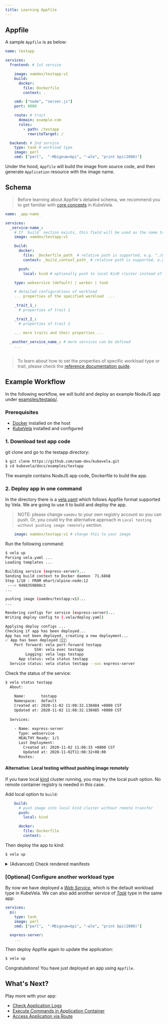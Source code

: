 ```yaml
---
title: Learning Appfile
---
```


## Appfile

A sample `Appfile` is as below:

```yaml
name: testapp

services:
  frontend: # 1st service

    image: oamdev/testapp:v1
    build:
      docker:
        file: Dockerfile
        context: .

    cmd: ["node", "server.js"]
    port: 8080

    route: # trait
      domain: example.com
      rules:
        - path: /testapp
          rewriteTarget: /

  backend: # 2nd service
    type: task # workload type
    image: perl 
    cmd: ["perl",  "-Mbignum=bpi", "-wle", "print bpi(2000)"]
```

Under the hood, `Appfile` will build the image from source code, and then generate `Application` resource with the image name.

## Schema

> Before learning about Appfile's detailed schema, we recommend you to get familiar with [core concepts](../../overview/concepts) in KubeVela.


```yaml
name: _app-name_

services:
  _service-name_:
    # If `build` section exists, this field will be used as the name to build image. Otherwise, KubeVela will try to pull the image with given name directly.
    image: oamdev/testapp:v1

    build:
      docker:
        file: _Dockerfile_path_ # relative path is supported, e.g. "./Dockerfile"
        context: _build_context_path_ # relative path is supported, e.g. "."

      push:
        local: kind # optionally push to local KinD cluster instead of remote registry

    type: webservice (default) | worker | task

    # detailed configurations of workload
    ... properties of the specified workload  ...

    _trait_1_:
      # properties of trait 1

    _trait_2_:
      # properties of trait 2

    ... more traits and their properties ...
  
  _another_service_name_: # more services can be defined
    ...
  
```

> To learn about how to set the properties of specific workload type or trait, please check the [reference documentation guide](../../check-ref-doc.md).

## Example Workflow

In the following workflow, we will build and deploy an example NodeJS app under [examples/testapp/](https://github.com/oam-dev/kubevela/tree/master/docs/examples/testapp).

### Prerequisites

- [Docker](https://docs.docker.com/get-docker/) installed on the host
- [KubeVela](../../getting-started/install) installed and configured

### 1. Download test app code

git clone and go to the testapp directory:

```bash
$ git clone https://github.com/oam-dev/kubevela.git
$ cd kubevela/docs/examples/testapp
```

The example contains NodeJS app code, Dockerfile to build the app.

### 2. Deploy app in one command

In the directory there is a [vela.yaml](https://github.com/oam-dev/kubevela/tree/master/docs/examples/testapp/vela.yaml) which follows Appfile format supported by Vela.
We are going to use it to build and deploy the app.

> NOTE: please change `oamdev` to your own registry account so you can push. Or, you could try the alternative approach in `Local testing without pushing image remotely` section.

```yaml
    image: oamdev/testapp:v1 # change this to your image
```

Run the following command:

```bash
$ vela up
Parsing vela.yaml ...
Loading templates ...

Building service (express-server)...
Sending build context to Docker daemon  71.68kB
Step 1/10 : FROM mhart/alpine-node:12
 ---> 9d88359808c3
...

pushing image (oamdev/testapp:v1)...
...

Rendering configs for service (express-server)...
Writing deploy config to (.vela/deploy.yaml)

Applying deploy configs ...
Checking if app has been deployed...
App has not been deployed, creating a new deployment...
✅ App has been deployed 🚀🚀🚀
    Port forward: vela port-forward testapp
             SSH: vela exec testapp
         Logging: vela logs testapp
      App status: vela status testapp
  Service status: vela status testapp --svc express-server
```


Check the status of the service:

```bash
$ vela status testapp
  About:
  
    Name:       testapp
    Namespace:  default
    Created at: 2020-11-02 11:08:32.138484 +0800 CST
    Updated at: 2020-11-02 11:08:32.138485 +0800 CST
  
  Services:
  
    - Name: express-server
      Type: webservice
      HEALTHY Ready: 1/1
      Last Deployment:
        Created at: 2020-11-02 11:08:33 +0800 CST
        Updated at: 2020-11-02T11:08:32+08:00
      Routes:

```

#### Alternative: Local testing without pushing image remotely

If you have local [kind](../../getting-started/install) cluster running, you may try the local push option. No remote container registry is needed in this case.

Add local option to `build`:

```yaml
    build:
      # push image into local kind cluster without remote transfer
      push:
        local: kind

      docker:
        file: Dockerfile
        context: .
```

Then deploy the app to kind:

```bash
$ vela up
```

<details><summary>(Advanced) Check rendered manifests</summary>

By default, Vela renders the final manifests in `.vela/deploy.yaml`:

```yaml
apiVersion: core.oam.dev/v1alpha2
kind: ApplicationConfiguration
metadata:
  name: testapp
  namespace: default
spec:
  components:
  - componentName: express-server
---
apiVersion: core.oam.dev/v1alpha2
kind: Component
metadata:
  name: express-server
  namespace: default
spec:
  workload:
    apiVersion: apps/v1
    kind: Deployment
    metadata:
      name: express-server
    ...
---
apiVersion: core.oam.dev/v1alpha2
kind: HealthScope
metadata:
  name: testapp-default-health
  namespace: default
spec:
  ...
```
</details>

### [Optional] Configure another workload type

By now we have deployed a *[Web Service](../capability-references/webservice)*, which is the default workload type in KubeVela. We can also add another service of *[Task](../capability-references/task)* type in the same app:

```yaml
services:
  pi:
    type: task
    image: perl 
    cmd: ["perl",  "-Mbignum=bpi", "-wle", "print bpi(2000)"]

  express-server:
    ...
```

Then deploy Appfile again to update the application:

```bash
$ vela up
```

Congratulations! You have just deployed an app using `Appfile`.

## What's Next?

Play more with your app:
- [Check Application Logs](../cli/check-logs)
- [Execute Commands in Application Container](../cli/exec-cmd)
- [Access Application via Route](../cli/port-forward)

